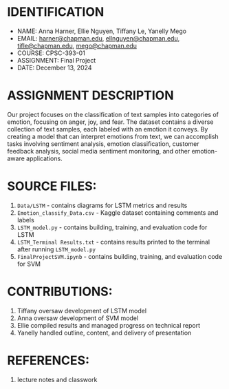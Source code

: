 # IDENTIFICATION
- NAME: Anna Harner, Ellie Nguyen, Tiffany Le, Yanelly Mego
- EMAIL: harner@chapman.edu, ellnguyen@chapman.edu, tifle@chapman.edu, mego@chapman.edu
- COURSE: CPSC-393-01
- ASSIGNMENT: Final Project
- DATE: December 13, 2024

# ASSIGNMENT DESCRIPTION
Our project focuses on the classification of text samples into categories of emotion, focusing on anger, joy, and fear. The dataset contains a diverse collection of text samples, each labeled with an emotion it conveys. 
By creating a model that can interpret emotions from text, we can accomplish tasks involving sentiment analysis, emotion classification, customer feedback analysis, social media sentiment monitoring, and other emotion-aware applications. 

# SOURCE FILES:
1. `Data/LSTM` - contains diagrams for LSTM metrics and results
2. `Emotion_classify_Data.csv` - Kaggle dataset containing comments and labels
3. `LSTM_model.py` - contains building, training, and evaluation code for LSTM
4. `LSTM_Terminal Results.txt` - contains results printed to the terminal after running `LSTM_model.py`
5. `FinalProjectSVM.ipynb` - contains building, training, and evaluation code for SVM


# CONTRIBUTIONS:
1. Tiffany oversaw development of LSTM model
2. Anna oversaw development of SVM model
3. Ellie compiled results and managed progress on technical report
4. Yanelly handled outline, content, and delivery of presentation 

# REFERENCES:
1. lecture notes and classwork


